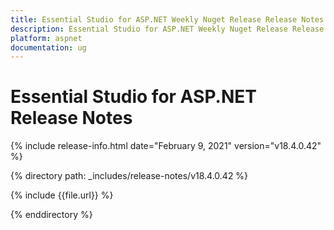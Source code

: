 ```yaml
---
title: Essential Studio for ASP.NET Weekly Nuget Release Release Notes  
description: Essential Studio for ASP.NET Weekly Nuget Release Release Notes  
platform: aspnet
documentation: ug
---
```


# Essential Studio for ASP.NET  Release Notes  

{% include release-info.html date="February 9, 2021"  version="v18.4.0.42" %} 


{% directory path: _includes/release-notes/v18.4.0.42 %}

{% include {{file.url}} %}

{% enddirectory %}